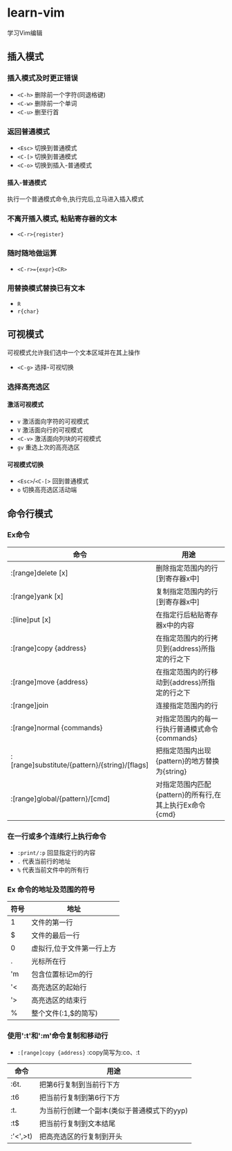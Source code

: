 # learn-vim

学习Vim编辑

## 插入模式

### 插入模式及时更正错误

- `<C-h>` 删除前一个字符(同退格键)
- `<C-w>` 删除前一个单词
- `<C-u>` 删至行首

### 返回普通模式

- `<Esc>` 切换到普通模式
- `<C-[>` 切换到普通模式
- `<C-o>` 切换到插入-普通模式

#### 插入-普通模式

执行一个普通模式命令,执行完后,立马进入插入模式

### 不离开插入模式, 粘贴寄存器的文本

- `<C-r>{register}`

### 随时随地做运算

- `<C-r>={expr}<CR>`

### 用替换模式替换已有文本

- `R`
- `r{char}`

## 可视模式

可视模式允许我们选中一个文本区域并在其上操作

- `<C-g>` 选择-可视切换

### 选择高亮选区

#### 激活可视模式

- `v` 激活面向字符的可视模式
- `V` 激活面向行的可视模式
- `<C-v>` 激活面向列块的可视模式
- `gv` 重选上次的高亮选区

#### 可视模式切换

- `<Esc>`/`<C-[>` 回到普通模式
- `o` 切换高亮选区活动端

## 命令行模式

### Ex命令

|   命令   |    用途  |
| ---- | ---- |
|   :[range]delete [x]   |    删除指定范围内的行[到寄存器x中]  |
|   :[range]yank [x]   |    复制指定范围内的行[到寄存器x中]  |
|   :[line]put [x]   |    在指定行后粘贴寄存器x中的内容|
|   :[range]copy {address}   |    在指定范围内的行拷贝到{address}所指定的行之下|
|   :[range]move {address}   |    在指定范围内的行移动到{address}所指定的行之下|
|   :[range]join   |    连接指定范围内的行|
|   :[range]normal {commands}   |    对指定范围内的每一行执行普通模式命令 {commands}|
|   :[range]substitute/{pattern}/{string}/[flags]   |把指定范围内出现{pattern}的地方替换为{string}|
|   :[range]global/{pattern}/[cmd]   |对指定范围内匹配{pattern}的所有行,在其上执行Ex命令{cmd}|

### 在一行或多个连续行上执行命令

- `:print/:p` 回显指定行的内容
- `.` 代表当前行的地址
- `%` 代表当前文件中的所有行

### Ex 命令的地址及范围的符号

| 符号 | 地址 |
| ---- | ---- |
| 1  | 文件的第一行|
| $  | 文件的最后一行|
| 0  | 虚拟行,位于文件第一行上方|
| .  | 光标所在行|
| 'm | 包含位置标记m的行|
| '< | 高亮选区的起始行|
| '> | 高亮选区的结束行 |
| % | 整个文件(:1,$的简写) |

### 使用':t'和':m'命令复制和移动行

- `:[range]copy {address}` :copy简写为:co、:t

| 命令 | 用途 |
| ---- | ---- |
| :6t. | 把第6行复制到当前行下方 |
| :t6 | 把当前行复制到第6行下方 |
| :t. | 为当前行创建一个副本(类似于普通模式下的yyp)|
| :t$ | 把当前行复制到文本结尾 |
| :'<',>t) | 把高亮选区的行复制到开头|

